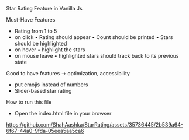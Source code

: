 Star Rating Feature in Vanilla Js

Must-Have Features
* Rating from 1 to 5 
* on click
    • Rating should appear 
    • Count should be printed
    • Stars should be highlighted
* on hover 
    • highlight the stars
* on mouse leave
    • highlighted stars should track back to its previous state 

Good to have features -> optimization, accessibility
* put emojis instead of numbers
* Slider-based star rating

How to run this file
* Open the index.html file in your browser

https://github.com/ShahAashka/StarRating/assets/35736445/2b539a64-6f67-44a0-9fda-05eea5aa5ca6

